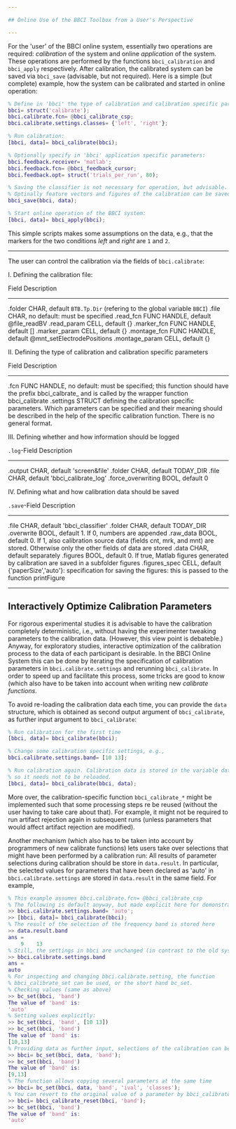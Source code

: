 ```yaml
---

## Online Use of the BBCI Toolbox from a User's Perspective

---
```


For the 'user' of the BBCI online system, essentially two operations
are required: *calibration* of the system and online *application* of
the system. These operations are performed by the functions `bbci_calibration` and `bbci_apply` respectively.
After calibration, the calibrated system can be saved via `bbci_save` (advisable, but not required).
Here is a simple (but complete) example, how the system can be calibrated and started in online operation:

```matlab
% Define in 'bbci' the type of calibration and calibration specific parameters:
bbci= struct('calibrate');
bbci.calibrate.fcn= @bbci_calibrate_csp;
bbci.calibrate.settings.classes= {'left', 'right'};

% Run calibration:
[bbci, data]= bbci_calibrate(bbci);

% Optionally specify in 'bbci' application specific parameters:
bbci.feedback.receiver= 'matlab';
bbci.feedback.fcn= @bbci_feedback_cursor;
bbci.feedback.opt= struct('trials_per_run', 80);

% Saving the classifier is not necessary for operation, but advisable.
% Optinally feature vectors and figures of the calibration can be saved.
bbci_save(bbci, data);

% Start online operation of the BBCI system:
[bbci, data]= bbci_apply(bbci);
```

This simple scripts makes some assumptions on the data, e.g., that the markers for the two conditions _left_ and _right_ are `1` and `2`.

---

The user can control the calibration via the fields of `bbci.calibrate`:

I. Defining the calibration file:

Field           Description
--------------- ---------------------------
.folder         CHAR, default `BTB.Tp.Dir` (refering to the global variable `BBCI`)
.file           CHAR, no default: must be specified
.read_fcn       FUNC HANDLE, default @file_readBV
.read_param     CELL, default {}
.marker_fcn     FUNC HANDLE, default []
.marker_param   CELL, default {}
.montage_fcn    FUNC HANDLE, default @mnt_setElectrodePositions
.montage_param  CELL, default {}


II. Defining the type of calibration and calibration specific parameters

Field      Description
---------- ---------------------
.fcn       FUNC HANDLE, no default: must be specified; this function should have the prefix bbci_calbrate_ and is called by the wrapper function bbci_calibrate
.settings  STRUCT defining the calibration specific parameters. Which parameters can be specified and their meaning should be described in the help of the specific calibration function. There is no general format.


III. Defining whether and how information should be logged


`.log`-Field         Description
-------------------- -----------------------------------
 .output             CHAR, default 'screen&file'
 .folder             CHAR, default TODAY_DIR 
 .file               CHAR, default 'bbci_calibrate_log' 
 .force_overwriting  BOOL, default 0 


IV. Defining what and how calibration data should be saved

`.save`-Field  Description
-------------- ------------------
.file          CHAR, default 'bbci_classifier'
.folder        CHAR, default TODAY_DIR 
.overwrite     BOOL, default 1. If 0, numbers are appended 
.raw_data      BOOL, default 0. If 1, also calibration source data (fields cnt, mrk, and mnt) are stored. Otherwise only the other fields of data are stored 
.data          CHAR, default separately 
.figures       BOOL, default 0. If true, Matlab figures generated by calibration are saved in a subfolder figures 
.figures_spec  CELL, default {'paperSize','auto'}: specification for saving the figures: this is passed to the function printFigure  

---

## Interactively Optimize Calibration Parameters

For rigorous experimental studies it is advisable to have the
calibration completely deterministic, i.e., without having the
experimenter tweaking parameters to the calibration data. (However, this
view point is debateble.) Anyway, for exploratory studies, interactive
optimization of the calibration process to the data of each participant
is desirable. In the BBCI Online System this can be done by iterating
the specification of calibration parameters in
`bbci.calibrate.settings` and rerunning
`bbci_calibrate`. In order to speed up and facilitate this
process, some tricks are good to know (which also have to be taken into
account when writing new *calibrate functions*.

To avoid re-loading the calibration data each time, you can provide the
`data` structure, which is obtained as second output argument
of `bbci_calibrate`, as further input argument to
`bbci_calibrate`:

```matlab
% Run calibration for the first time
[bbci, data]= bbci_calibrate(bbci);

% Change some calibration specific settings, e.g.,
bbci.calibrate.settings.band= [10 13];

% Run calibration again. Calibration data is stored in the variable data,
% so it needs not to be reloaded.
[bbci, data]= bbci_calibrate(bbci, data);
```

More over, the calibration-specific function
`bbci_calibrate_*` might be implemented such that some
processing steps re be reused (without the user having to take care
about that). For example, it might not be required to run artifact
rejection again in subsequent runs (unless parameters that would affect
artifact rejection are modified).

Another mechanism (which also has to be taken into account by
programmers of new calibrate functions) lets users take over selections
that might have been performed by a calibration run: All results of
parameter selections during calibration should be store in
`data.result`. In particular, the selected values for
parameters that have been declared as 'auto' in
`bbci.calibrate.settings` are stored in
`data.result` in the same field. For example,

```matlab
% This example assumes bbci.calibrate.fcn= @bbci_calibrate_csp
% The following is default anyway, but made explicit here for demonstration
>> bbci.calibrate.settings.band= 'auto';
>> [bbci, data]= bbci_calibrate(bbci);
% The result of the selection of the frequency band is stored here
>> data.result.band
ans =
    9	 13
% Still, the settings in bbci are unchanged (in contrast to the old system)
>> bbci.calibrate.settings.band
ans =
auto
% For inspecting and changing bbci.calibrate.setting, the function
% bbci_calibrate_set can be used, or the short hand bc_set.
% Checking values (same as above)
>> bc_set(bbci, 'band')
The value of 'band' is:
'auto'
% Setting values explicitly:
>> bc_set(bbci, 'band', [10 13])
>> bc_set(bbci, 'band')
The value of 'band' is:
[10,13]
% Providing data as further input, selections of the calibration can be copied:
>> bbci= bc_set(bbci, data, 'band');
>> bc_set(bbci, 'band')
The value of 'band' is:
[9,13]
% The function allows copying several parameters at the same time
>> bbci= bc_set(bbci, data, 'band', 'ival', 'classes');
% You can revert to the original value of a parameter by bbci_calibrate_reset
>> bbci= bbci_calibrate_reset(bbci, 'band');
>> bc_set(bbci, 'band')
The value of 'band' is:
'auto'
```
